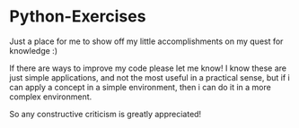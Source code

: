 # Python-Exercises
Just a place for me to show off my little accomplishments on my quest for knowledge :)
    
If there are ways to improve my code please let me know!
I know these are just simple applications,
and not the most useful in a practical sense,
but if i can apply a concept in a simple environment,
then i can do it in a more complex environment.

So any constructive criticism is greatly appreciated! 
